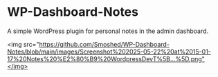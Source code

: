 # WP-Dashboard-Notes
A simple WordPress plugin for personal notes in the admin dashboard.

<img src="https://github.com/Smoshed/WP-Dashboard-Notes/blob/main/images/Screenshot%202025-05-22%20at%2015-01-17%20Notes%20%E2%80%B9%20WordpressDevT%5B...%5D.png"</img>
